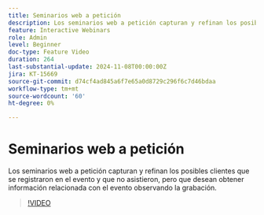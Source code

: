 ```yaml
---
title: Seminarios web a petición
description: Los seminarios web a petición capturan y refinan los posibles clientes que se registraron en el evento y que no asistieron, pero que desean obtener información relacionada con el evento observando la grabación.
feature: Interactive Webinars
role: Admin
level: Beginner
doc-type: Feature Video
duration: 264
last-substantial-update: 2024-11-08T00:00:00Z
jira: KT-15669
source-git-commit: d74cf4ad845a6f7e65a0d8729c296f6c7d46bdaa
workflow-type: tm+mt
source-wordcount: '60'
ht-degree: 0%

---
```



# Seminarios web a petición

Los seminarios web a petición capturan y refinan los posibles clientes que se registraron en el evento y que no asistieron, pero que desean obtener información relacionada con el evento observando la grabación.

>[!VIDEO](https://video.tv.adobe.com/v/3436552/?learn=on)
